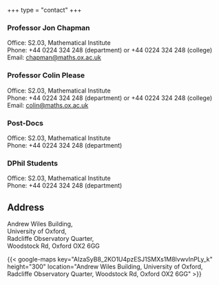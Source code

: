 +++
type = "contact"
+++

### Professor Jon Chapman
Office: S2.03, Mathematical Institute <br/>
Phone: +44 0224 324 248 (department) or +44 0224 324 248 (college) <br/>
Email: chapman@maths.ox.ac.uk

### Professor Colin Please
Office: S2.03, Mathematical Institute <br/>
Phone: +44 0224 324 248 (department) or +44 0224 324 248 (college)<br/>
Email: colin@maths.ox.ac.uk

### Post-Docs 
Office: S2.03, Mathematical Institute <br/>
Phone: +44 0224 324 248 (department) <br/>

### DPhil Students 
Office: S2.03, Mathematical Institute <br/>
Phone: +44 0224 324 248 (department) 

## Address
Andrew Wiles Building,   
University of Oxford,   
Radcliffe Observatory Quarter,   
Woodstock Rd,
Oxford OX2 6GG

{{< google-maps key="AIzaSyB8_2KO1U4pzESJ1SMXs1M8lvwvInPLy_k" height="300" location="Andrew Wiles Building, University of Oxford, Radcliffe Observatory Quarter, Woodstock Rd, Oxford OX2 6GG" >}}
